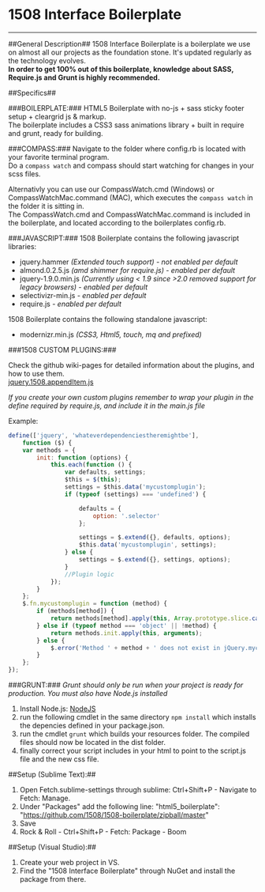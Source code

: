 # 1508 Interface Boilerplate #
-------------------------------------------------------

##General Description##
1508 Interface Boilerplate is a boilerplate we use on almost all our projects as the foundation stone. It's updated regularly as the technology evolves.<br>
<b>In order to get 100% out of this boilerplate, knowledge about SASS, Require.js and Grunt is highly recommended.</b>


##Specifics##

###BOILERPLATE:###
HTML5 Boilerplate with no-js + sass sticky footer setup + cleargrid js & markup.<br>
The boilerplate includes a CSS3 sass animations library + built in require and grunt, ready for building.

###COMPASS:###
Navigate to the folder where config.rb is located with your favorite terminal program.<br>
Do a ```compass watch``` and compass should start watching for changes in your scss files.

Alternativly you can use our CompassWatch.cmd (Windows) or CompassWatchMac.command (MAC), which executes the ```compass watch``` in the folder it is sitting in.<br> The CompassWatch.cmd and CompassWatchMac.command is included in the boilerplate, and located according to the boilerplates config.rb.

###JAVASCRIPT:###
1508 Boilerplate contains the following javascript libraries:
- jquery.hammer *(Extended touch support) - not enabled per default*
- almond.0.2.5.js *(amd shimmer for require.js) - enabled per default*
- jquery-1.9.0.min.js *(Currently using < 1.9 since >2.0 removed support for legacy browsers) - enabled per default*
- selectivizr-min.js *- enabled per default*
- require.js *- enabled per default*


1508 Boilerplate contains the following standalone javascript:
- modernizr.min.js *(CSS3, Html5, touch, mq and prefixed)*

###1508 CUSTOM PLUGINS:###

Check the github wiki-pages for detailed information about the plugins, and how to use them.<br>
<a href="https://github.com/1508/1508-boilerplate/wiki/jquery.1508.appendItem">jquery.1508.appendItem.js</a>

*If you create your own custom plugins remember to wrap your plugin in the define required by require.js, and include it in the main.js file*

Example:
```javascript
define(['jquery', 'whateverdependenciestheremightbe'],
    function ($) {
    var methods = {
        init: function (options) {
            this.each(function () {
                var defaults, settings;
                $this = $(this);
                settings = $this.data('mycustomplugin');
                if (typeof (settings) === 'undefined') {

                    defaults = {
                        option: '.selector'
                    };

                    settings = $.extend({}, defaults, options);
                    $this.data('mycustomplugin', settings);
                } else {
                    settings = $.extend({}, settings, options);
                }
                //Plugin logic
            });
        }
    };
    $.fn.mycustomplugin = function (method) {
        if (methods[method]) {
            return methods[method].apply(this, Array.prototype.slice.call(arguments, 1));
        } else if (typeof method === 'object' || !method) {
            return methods.init.apply(this, arguments);
        } else {
            $.error('Method ' + method + ' does not exist in jQuery.mycustomplugin');
        }
    };
});
```

###GRUNT:###
*Grunt should only be run when your project is ready for production. You must also have Node.js installed*
1. Install Node.js: <a href="http://nodejs.org/">NodeJS</a>
2. run the following cmdlet in the same directory ```npm install``` which installs the depencies defined in your package.json.
3. run the cmdlet ```grunt``` which builds your resources folder. The compiled files should now be located in the dist folder.
4. finally correct your script includes in your html to point to the script.js file and the new css file.

##Setup (Sublime Text):##

1. Open Fetch.sublime-settings through sublime: Ctrl+Shift+P - Navigate to Fetch: Manage.
2. Under "Packages" add the following line: "html5_boilerplate": "https://github.com/1508/1508-boilerplate/zipball/master"
3. Save
4. Rock & Roll - Ctrl+Shift+P - Fetch: Package - Boom

##Setup (Visual Studio):##

1. Create your web project in VS.
2. Find the "1508 Interface Boilerplate" through NuGet and install the package from there.